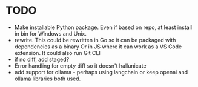 # TODO

- Make installable Python package. Even if based on repo, at least install in bin for Windows and Unix.
- rewrite. This could be rewritten in Go so it can be packaged with dependencies as a binary
    Or in JS where it can work as a VS Code extension. It could also run Git CLI
- if no diff, add staged?
- Error handling for empty diff so it doesn't hallunicate
- add support for ollama - perhaps using langchain or keep openai and ollama libraries both used.
